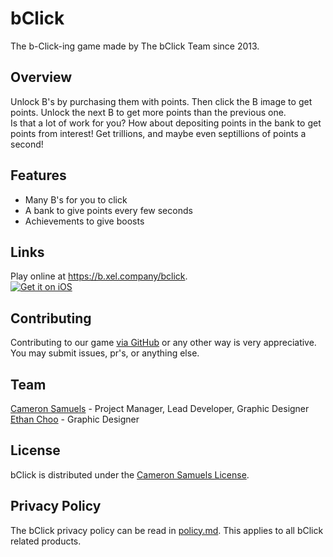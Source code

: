 # bClick
The b-Click-ing game made by The bClick Team since 2013.
## Overview
Unlock B's by purchasing them with points. Then click the B image to get points.
Unlock the next B to get more points than the previous one.
<br>Is that a lot of work for you? How about depositing points in the bank to get points from interest!
Get trillions, and maybe even septillions of points a second!
## Features
- Many B's for you to click
- A bank to give points every few seconds
- Achievements to give boosts
## Links
Play online at <https://b.xel.company/bclick>.<br>
[![Get it on iOS](http://svgur.com/i/2Gm.svg)](https://itunes.apple.com/us/app/bclick/id1222698762)
## Contributing
Contributing to our game [via GitHub](https://git.io/vdqtW) or any other way is very appreciative. You may submit issues, pr's, or anything else.
## Team
[Cameron Samuels](https://cameronsamuels.com) - Project Manager, Lead Developer, Graphic Designer
<br>[Ethan Choo](https://ethanchoo.ml) - Graphic Designer
## License
bClick is distributed under the [Cameron Samuels License](LICENSE).
## Privacy Policy
The bClick privacy policy can be read in [policy.md](policy.md). This applies to all bClick related products.

